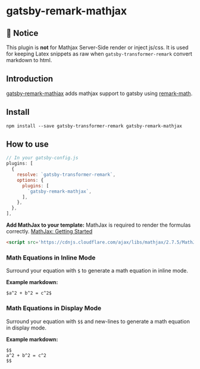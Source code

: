 # gatsby-remark-mathjax

## :pushpin: Notice

This plugin is **not** for Mathjax Server-Side render or inject js/css. It is used for keeping Latex snippets as raw when `gatsby-transformer-remark` convert markdown to html.

## Introduction

[gatsby-remark-mathjax][1] adds mathjax support to gatsby using [remark-math][2].

## Install

`npm install --save gatsby-transformer-remark gatsby-remark-mathjax`

## How to use

```javascript
// In your gatsby-config.js
plugins: [
  {
    resolve: `gatsby-transformer-remark`,
    options: {
      plugins: [
        `gatsby-remark-mathjax`,
      ],
    },
  },
],
```

**Add MathJax to your template:** MathJax is required to render the formulas correctly. [MathJax: Getting Started](http://docs.mathjax.org/en/latest/start.html)

``` html
<script src='https://cdnjs.cloudflare.com/ajax/libs/mathjax/2.7.5/MathJax.js?config=TeX-MML-AM_CHTML' async></script>
```

### Math Equations in Inline Mode

Surround your equation with `$` to generate a math equation in inline mode.

**Example markdown:**

```
$a^2 + b^2 = c^2$
```

### Math Equations in Display Mode

Surround your equation with `$$` and new-lines to generate a math equation in
display mode.

**Example markdown:**

```
$$
a^2 + b^2 = c^2
$$
```

[1]: https://github.com/hanai/gatsby-remark-mathjax
[2]: https://github.com/Rokt33r/remark-math
